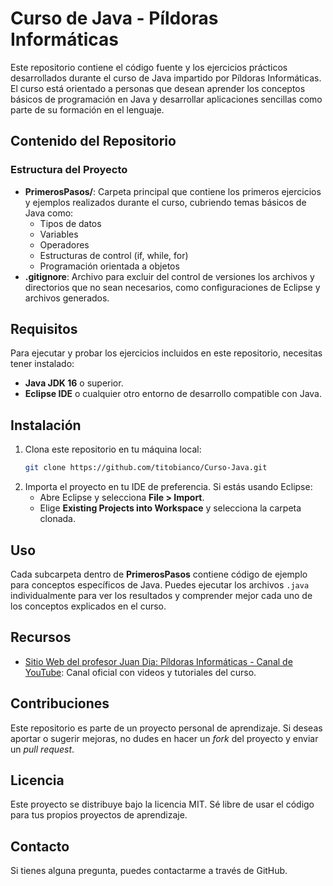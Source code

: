 # Curso de Java - Píldoras Informáticas

Este repositorio contiene el código fuente y los ejercicios prácticos desarrollados durante el curso de Java impartido por Píldoras Informáticas. El curso está orientado a personas que desean aprender los conceptos básicos de programación en Java y desarrollar aplicaciones sencillas como parte de su formación en el lenguaje.

## Contenido del Repositorio

### Estructura del Proyecto

- **PrimerosPasos/**: Carpeta principal que contiene los primeros ejercicios y ejemplos realizados durante el curso, cubriendo temas básicos de Java como:
  - Tipos de datos
  - Variables
  - Operadores
  - Estructuras de control (if, while, for)
  - Programación orientada a objetos
- **.gitignore**: Archivo para excluir del control de versiones los archivos y directorios que no sean necesarios, como configuraciones de Eclipse y archivos generados.

## Requisitos

Para ejecutar y probar los ejercicios incluidos en este repositorio, necesitas tener instalado:

- **Java JDK 16** o superior.
- **Eclipse IDE** o cualquier otro entorno de desarrollo compatible con Java.

## Instalación

1. Clona este repositorio en tu máquina local:
   ```bash
   git clone https://github.com/titobianco/Curso-Java.git
   ```
2. Importa el proyecto en tu IDE de preferencia. Si estás usando Eclipse:
   - Abre Eclipse y selecciona **File > Import**.
   - Elige **Existing Projects into Workspace** y selecciona la carpeta clonada.

## Uso

Cada subcarpeta dentro de **PrimerosPasos** contiene código de ejemplo para conceptos específicos de Java. Puedes ejecutar los archivos `.java` individualmente para ver los resultados y comprender mejor cada uno de los conceptos explicados en el curso.

## Recursos

- [Sitio Web del profesor Juan Dia: Píldoras Informáticas - Canal de YouTube](https://www.youtube.com/user/pildorasinformaticas): Canal oficial con videos y tutoriales del curso.

## Contribuciones

Este repositorio es parte de un proyecto personal de aprendizaje. Si deseas aportar o sugerir mejoras, no dudes en hacer un *fork* del proyecto y enviar un *pull request*.

## Licencia

Este proyecto se distribuye bajo la licencia MIT. Sé libre de usar el código para tus propios proyectos de aprendizaje.

## Contacto

Si tienes alguna pregunta, puedes contactarme a través de GitHub.

